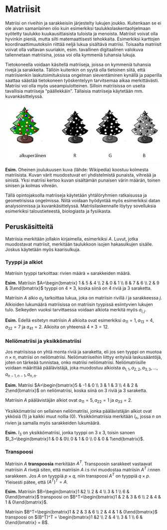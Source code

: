 # Matriisit

Matriisi on riveihin ja sarakkeisiin järjestelty lukujen joukko. Kuitenkaan se ei ole aivan samanlainen olio kuin esimerkiksi taulukkolaskentaohjelmaan syötetty taulukko kuukausittaisista tuloista ja menoista. Matriisit voivat olla hyvinkin pieniä, mutta silti matemaattisesti tehokkaita. Esimerkiksi karttojen koordinaattimuutoksiin riittää neljä lukua sisältävä matriisi. Toisaalta matriisit voivat olla valtavan suuriakin, esim. tavallinen digitaalinen valokuva tallennetaan matriisina, jossa voi olla kymmeniä tuhansia lukuja.

Tietokoneella voidaan käsitellä matriiseja, joissa on kymmeniä tuhansia rivejä ja sarakkeita. Tällöin kuitenkin on syytä olla tietoinen siitä, että matriisienkin laskutoimituksissa ongelman sieventäminen kynällä ja paperilla saattaa säästää tietokoneen työskentelyyn tarvitsemaa aikaa merkittävästi. Matriisi voi olla myös useampiulotteinen. Silloin matriisissa on useita tavallisia matriiseja “päällekkäin”. Tällaisia matriiseja käytetään mm. kuvankäsittelyssä.

![Joulukuusi matriisina](joulukuusi.jpeg "Joulukuusi matriisina")

**Esim.** Oheinen joulukuusen kuva (lähde: Wikipedia) koostuu kolmesta matriisista. Kuvan värit muodostuvat eri yhdistelmistä punaista, vihreää ja sinistä. Yksi matriisi kertoo kuvan sisältämän punaisen värin määrän, toinen sinisen ja kolmas vihreän.

Tällä opintojaksolla matriiseja käytetään yhtälöryhmien ratkaisussa ja geometrisissa ongelmissa. Niitä voidaan hyödyntää myös esimerkiksi datan analysoinnissa ja kuvankäsittelyssä. Matriisilaskennalle löytyy sovelluksia esimerkiksi taloustieteestä, biologiasta ja fysiikasta. 

## Peruskäsitteitä

Matriisia merkitään jollakin kirjaimella, esimerkiksi $A$. Luvut, jotka muodostavat matriisit, merkitään taulukkoon isojen hakasulkujen sisälle. Joskus käytetään myös kaarisulkuja.

### Tyyppi ja alkiot

Matriisin tyyppi tarkoittaa: rivien määrä $\times$ sarakkeiden määrä.

**Esim.** Matriisin $A=\begin{bmatrix} 1 & 5 & 4 \\ 2 & 0 & 1 \\ 8 & 7 & 6 \\ 2 & 9 & 3\end{bmatrix}$ tyyppi on 4 $\times$ 3, koska siinä on 4 riviä ja 3 saraketta.

Matriisin $A$ alkio $a_{ij}$ tarkoittaa lukua, joka on matriisin rivillä $i$ ja sarakkeessa $j$. Alkioiden lukumäärä matriisissa on matriisin tyypissä esiintyvien lukujen tulo. Selkeyden vuoksi tarvittaessa voidaan alkiota merkitä myös $a_{i,j}$.

**Esim.** Edellä esitetyn matriisin $A$ alkioita ovat esimerkiksi $a_{11}=1, a_{13}=4, a_{32}=7$ ja $a_{41}=2$. Alkioita on yhteensä $4 \times 3 = 12$.

### Neliömatriisi ja  yksikkömatriisi

Jos matriisissa on yhtä monta riviä ja saraketta, eli jos sen tyyppi on muotoa $n \times n$, matriisi on neliömatriisi. Neliömatriiseihin liittyy erityisiä laskusääntöjä, joten on tärkeää tunnistaa, onko matriisi neliömatriisi. Neliömatriisille voidaan määrittää päälävistäjä, joka muodostuu alkioista $a_{1,1}, a_{2,2}, a_{3,3}, \ldots, a_{n-1,n-1}, a_{n,n}$.

**Esim.** Matriisi $A=\begin{bmatrix}5 & -1 & 0 \\ 3 & 1 & 3 \\ 4 & 2 & 2\end{bmatrix}$ on neliömatriisi, koska siinä on 3 riviä ja 3 saraketta.

Matriisin $A$ päälävistäjän alkiot ovat $a_{11}=5, a_{22}=1$ ja $a_{33}=2$.

Yksikkömatriisi on sellainen neliömatriisi, jonka päälävistäjän alkiot ovat ykkösiä (1) ja kaikki muut nollia (0). Yksikkömatriisia merkitään $I_n$, jossa $n$ on rivien ja samalla myös sarakkeiden lukumäärä.

**Esim.** $I_3$ on yksikkömatriisi, jonka tyyppi on 3 x 3, toisin sanoen $I_3=\begin{bmatrix}1 & 0 & 0\\ 0 & 1 & 0 \\ 0 & 0 & 1\end{bmatrix}$.

### Transpoosi

Matriisin $A$ **transpoosia** merkitään $A^T$. Transpoosin sarakkeet vastaavat matriisin $A$ rivejä siten, että matriisin $A$ $i$:s rivi muodostaa matriisin $A^T$ $i$:nnen sarakkeen. Jos $A$ on tyyppiä $p \times q$, niin transpoosi $A^T$ on tyyppiä $q \times p$. Yleisesti pätee, että $(A^T)^T=A$.

**Esim.** Matriisin $B=\begin{bmatrix}1 &2 \\ 2 & 4 \\ 3 & 1 \\ 6 & 0\end{bmatrix}$ transpoosi on $B^T=\begin{bmatrix}1 & 2 & 3 & 6 \\ 2 & 4 & 1 & 0\end{bmatrix}$.

Matriisin $B^T=\begin{bmatrix}1 & 2 & 3 & 6 \\ 2 & 4 & 1 & 0\end{bmatrix}$ transpoosi on $(B^T)^T = \begin{bmatrix}1 &2 \\ 2 & 4 \\ 3 & 1 \\ 6 & 0\end{bmatrix} = B$.
